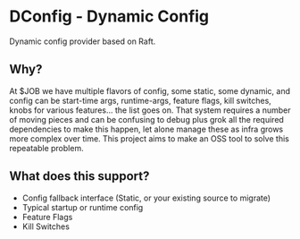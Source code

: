 # DConfig - Dynamic Config

Dynamic config provider based on Raft.

## Why?

At $JOB we have multiple flavors of config, some static, some dynamic, and config can be start-time args, runtime-args, 
feature flags, kill switches, knobs for various features... the list goes on. That system requires a number of moving
pieces and can be confusing to debug plus grok all the required dependencies to make this happen, let alone manage these
as infra grows more complex over time. This project aims to make an OSS tool to solve this repeatable problem.

## What does this support?

- Config fallback interface (Static, or your existing source to migrate)
- Typical startup or runtime config
- Feature Flags
- Kill Switches

